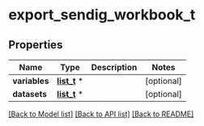 # export_sendig_workbook_t

## Properties
Name | Type | Description | Notes
------------ | ------------- | ------------- | -------------
**variables** | [**list_t**](export_sendig_variables_row.md) \* |  | [optional] 
**datasets** | [**list_t**](export_sendig_datasets_row.md) \* |  | [optional] 

[[Back to Model list]](../README.md#documentation-for-models) [[Back to API list]](../README.md#documentation-for-api-endpoints) [[Back to README]](../README.md)



